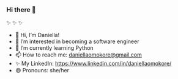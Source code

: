 ### Hi there 👋

 ✨  ✨  ✨ 
 
- 👋 Hi, I’m Daniella!
- 👀 I’m interested in becoming a software engineer
- 🌱 I’m currently learning Python
- 📫 How to reach me: daniellaomokore@gmail.com
- ✨ My LinkedIn: https://www.linkedin.com/in/daniellaomokore/
- 😄 Pronouns: she/her



